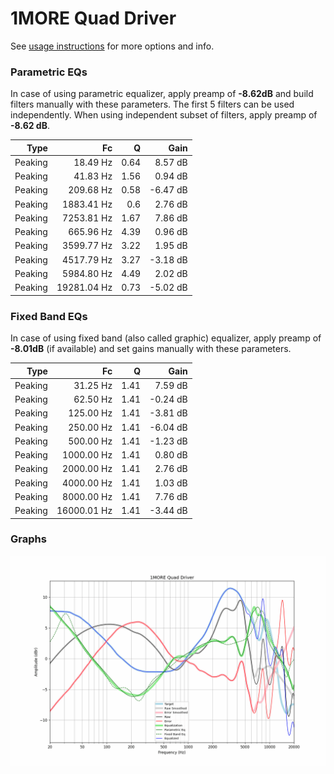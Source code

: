 # 1MORE Quad Driver
See [usage instructions](https://github.com/jaakkopasanen/AutoEq#usage) for more options and info.

### Parametric EQs
In case of using parametric equalizer, apply preamp of **-8.62dB** and build filters manually
with these parameters. The first 5 filters can be used independently.
When using independent subset of filters, apply preamp of **-8.62 dB**.

| Type    | Fc          |    Q | Gain     |
|--------:|------------:|-----:|---------:|
| Peaking | 18.49 Hz    | 0.64 | 8.57 dB  |
| Peaking | 41.83 Hz    | 1.56 | 0.94 dB  |
| Peaking | 209.68 Hz   | 0.58 | -6.47 dB |
| Peaking | 1883.41 Hz  | 0.6  | 2.76 dB  |
| Peaking | 7253.81 Hz  | 1.67 | 7.86 dB  |
| Peaking | 665.96 Hz   | 4.39 | 0.96 dB  |
| Peaking | 3599.77 Hz  | 3.22 | 1.95 dB  |
| Peaking | 4517.79 Hz  | 3.27 | -3.18 dB |
| Peaking | 5984.80 Hz  | 4.49 | 2.02 dB  |
| Peaking | 19281.04 Hz | 0.73 | -5.02 dB |

### Fixed Band EQs
In case of using fixed band (also called graphic) equalizer, apply preamp of **-8.01dB**
(if available) and set gains manually with these parameters.

| Type    | Fc          |    Q | Gain     |
|--------:|------------:|-----:|---------:|
| Peaking | 31.25 Hz    | 1.41 | 7.59 dB  |
| Peaking | 62.50 Hz    | 1.41 | -0.24 dB |
| Peaking | 125.00 Hz   | 1.41 | -3.81 dB |
| Peaking | 250.00 Hz   | 1.41 | -6.04 dB |
| Peaking | 500.00 Hz   | 1.41 | -1.23 dB |
| Peaking | 1000.00 Hz  | 1.41 | 0.80 dB  |
| Peaking | 2000.00 Hz  | 1.41 | 2.76 dB  |
| Peaking | 4000.00 Hz  | 1.41 | 1.03 dB  |
| Peaking | 8000.00 Hz  | 1.41 | 7.76 dB  |
| Peaking | 16000.01 Hz | 1.41 | -3.44 dB |

### Graphs
![](./1MORE%20Quad%20Driver.png)